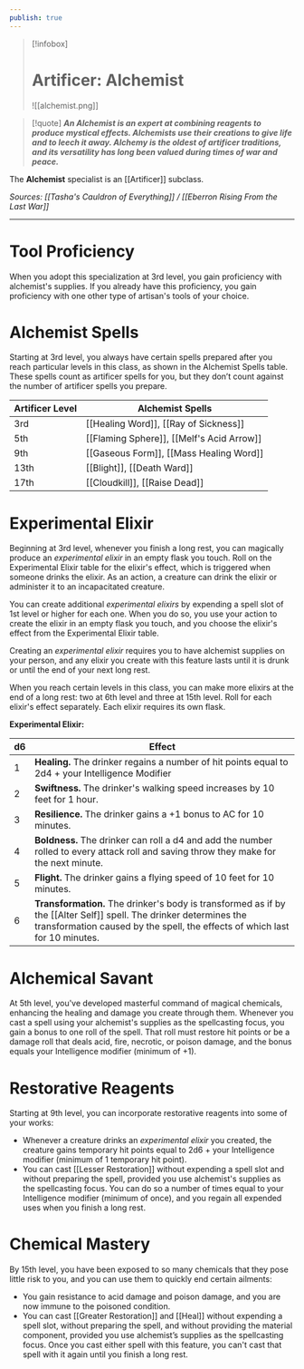 ```yaml
---
publish: true
---
```

> [!infobox]
> # Artificer: Alchemist
> ![[alchemist.png]]

> [!quote]
> **_An Alchemist is an expert at combining reagents to produce mystical effects. Alchemists use their creations to give life and to leech it away. Alchemy is the oldest of artificer traditions, and its versatility has long been valued during times of war and peace._**

The **Alchemist** specialist is an [[Artificer]] subclass.

*Sources: [[Tasha's Cauldron of Everything]] / [[Eberron Rising From the Last War]]* 
***
# Tool Proficiency
When you adopt this specialization at 3rd level, you gain proficiency with alchemist's supplies. If you already have this proficiency, you gain proficiency with one other type of artisan's tools of your choice.
# Alchemist Spells
Starting at 3rd level, you always have certain spells prepared after you reach particular levels in this class, as shown in the Alchemist Spells table. These spells count as artificer spells for you, but they don’t count against the number of artificer spells you prepare.

| Artificer Level | Alchemist Spells                          |
| --------------- | ----------------------------------------- |
| 3rd             | [[Healing Word]], [[Ray of Sickness]]     |
| 5th             | [[Flaming Sphere]], [[Melf's Acid Arrow]] |
| 9th             | [[Gaseous Form]], [[Mass Healing Word]]   |
| 13th            | [[Blight]], [[Death Ward]]                |
| 17th            | [[Cloudkill]], [[Raise Dead]]             |
# Experimental Elixir
Beginning at 3rd level, whenever you finish a long rest, you can magically produce an _experimental elixir_ in an empty flask you touch. Roll on the Experimental Elixir table for the elixir's effect, which is triggered when someone drinks the elixir. As an action, a creature can drink the elixir or administer it to an incapacitated creature.

You can create additional _experimental elixirs_ by expending a spell slot of 1st level or higher for each one. When you do so, you use your action to create the elixir in an empty flask you touch, and you choose the elixir's effect from the Experimental Elixir table.

Creating an _experimental elixir_ requires you to have alchemist supplies on your person, and any elixir you create with this feature lasts until it is drunk or until the end of your next long rest.

When you reach certain levels in this class, you can make more elixirs at the end of a long rest: two at 6th level and three at 15th level. Roll for each elixir's effect separately. Each elixir requires its own flask.

**Experimental Elixir:**

| d6  | Effect                                                                                                                                                                                            |
| --- | ------------------------------------------------------------------------------------------------------------------------------------------------------------------------------------------------- |
| 1   | **Healing.** The drinker regains a number of hit points equal to 2d4 + your Intelligence Modifier                                                                                                 |
| 2   | **Swiftness.** The drinker's walking speed increases by 10 feet for 1 hour.                                                                                                                       |
| 3   | **Resilience.** The drinker gains a +1 bonus to AC for 10 minutes.                                                                                                                                |
| 4   | **Boldness.** The drinker can roll a d4 and add the number rolled to every attack roll and saving throw they make for the next minute.                                                            |
| 5   | **Flight.** The drinker gains a flying speed of 10 feet for 10 minutes.                                                                                                                           |
| 6   | **Transformation.** The drinker's body is transformed as if by the [[Alter Self]] spell. The drinker determines the transformation caused by the spell, the effects of which last for 10 minutes. |
# Alchemical Savant
At 5th level, you've developed masterful command of magical chemicals, enhancing the healing and damage you create through them. Whenever you cast a spell using your alchemist's supplies as the spellcasting focus, you gain a bonus to one roll of the spell. That roll must restore hit points or be a damage roll that deals acid, fire, necrotic, or poison damage, and the bonus equals your Intelligence modifier (minimum of +1).
# Restorative Reagents
Starting at 9th level, you can incorporate restorative reagents into some of your works:
- Whenever a creature drinks an _experimental elixir_ you created, the creature gains temporary hit points equal to 2d6 + your Intelligence modifier (minimum of 1 temporary hit point).
- You can cast [[Lesser Restoration]] without expending a spell slot and without preparing the spell, provided you use alchemist's supplies as the spellcasting focus. You can do so a number of times equal to your Intelligence modifier (minimum of once), and you regain all expended uses when you finish a long rest.
# Chemical Mastery
By 15th level, you have been exposed to so many chemicals that they pose little risk to you, and you can use them to quickly end certain ailments:
- You gain resistance to acid damage and poison damage, and you are now immune to the poisoned condition.
- You can cast [[Greater Restoration]] and [[Heal]] without expending a spell slot, without preparing the spell, and without providing the material component, provided you use alchemist’s supplies as the spellcasting focus. Once you cast either spell with this feature, you can't cast that spell with it again until you finish a long rest.